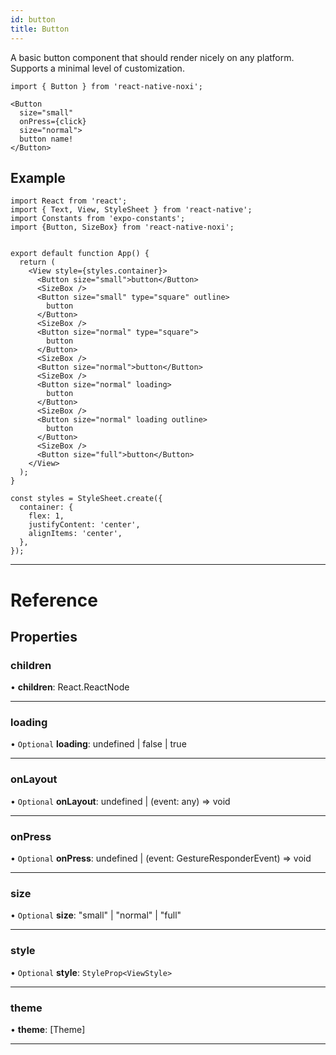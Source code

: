 ```yaml
---
id: button
title: Button
---
```


A basic button component that should render nicely on any platform. Supports a minimal level of customization.

```tsx
import { Button } from 'react-native-noxi';

<Button
  size="small"
  onPress={click}
  size="normal">
  button name!
</Button>
```

## Example

```SnackPlayer name=Button%20Example
import React from 'react';
import { Text, View, StyleSheet } from 'react-native';
import Constants from 'expo-constants';
import {Button, SizeBox} from 'react-native-noxi';


export default function App() {
  return (
    <View style={styles.container}>
      <Button size="small">button</Button>
      <SizeBox />
      <Button size="small" type="square" outline>
        button
      </Button>
      <SizeBox />
      <Button size="normal" type="square">
        button
      </Button>
      <SizeBox />
      <Button size="normal">button</Button>
      <SizeBox />
      <Button size="normal" loading>
        button
      </Button>
      <SizeBox />
      <Button size="normal" loading outline>
        button
      </Button>
      <SizeBox />
      <Button size="full">button</Button>
    </View>
  );
}

const styles = StyleSheet.create({
  container: {
    flex: 1,
    justifyContent: 'center',
    alignItems: 'center',
  },
});

```

---

# Reference

## Properties

### children

•  **children**: React.ReactNode

___

### loading

• `Optional` **loading**: undefined \| false \| true

___

### onLayout

• `Optional` **onLayout**: undefined \| (event: any) => void

___

### onPress

• `Optional` **onPress**: undefined \| (event: GestureResponderEvent) => void

___

### size

• `Optional` **size**: \"small\" \| \"normal\" \| \"full\"

___

### style

• `Optional` **style**: `StyleProp<ViewStyle>`

___

### theme

•  **theme**: [Theme]

___
